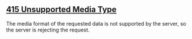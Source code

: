 ## [415 Unsupported Media Type](https://developer.mozilla.org/en-US/docs/Web/HTTP/Status/415)
The media format of the requested data is not supported by the server, so the server is rejecting the request.

